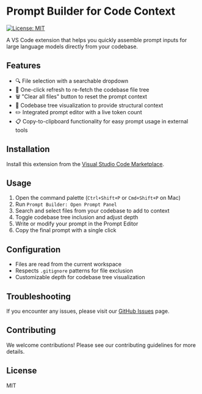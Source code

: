 # Prompt Builder for Code Context

[![License: MIT](https://img.shields.io/badge/License-MIT-yellow.svg)](https://opensource.org/licenses/MIT)

A VS Code extension that helps you quickly assemble prompt inputs for large language models directly from your codebase.

## Features
- 🔍 File selection with a searchable dropdown
- 🔄 One-click refresh to re-fetch the codebase file tree
- 🗑️ "Clear all files" button to reset the prompt context
- 🌳 Codebase tree visualization to provide structural context
- ✏️ Integrated prompt editor with a live token count
- 📋 Copy-to-clipboard functionality for easy prompt usage in external tools

## Installation
Install this extension from the [Visual Studio Code Marketplace](marketplace-link-here).

## Usage
1. Open the command palette (`Ctrl+Shift+P` or `Cmd+Shift+P` on Mac)
2. Run `Prompt Builder: Open Prompt Panel`
3. Search and select files from your codebase to add to context
4. Toggle codebase tree inclusion and adjust depth
5. Write or modify your prompt in the Prompt Editor
6. Copy the final prompt with a single click

## Configuration
- Files are read from the current workspace
- Respects `.gitignore` patterns for file exclusion
- Customizable depth for codebase tree visualization

## Troubleshooting
If you encounter any issues, please visit our [GitHub Issues](github-link-here) page.

## Contributing
We welcome contributions! Please see our contributing guidelines for more details.

## License
MIT
